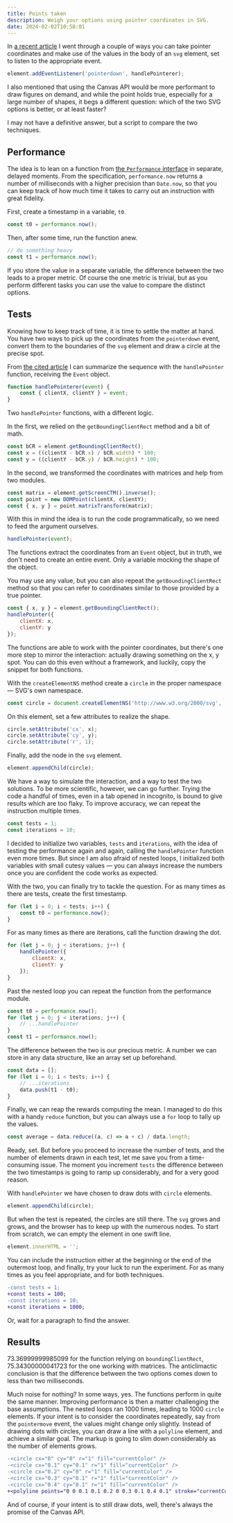 ```yaml
---
title: Points taken
description: Weigh your options using pointer coordinates in SVG.
date: 2024-02-02T10:58:01
---
```


In [a recent article](/svg-pointer) I went through a couple of ways you can take pointer coordinates and make use of the values in the body of an `svg` element, set to listen to the appropriate event.

```js
element.addEventListener('pointerdown', handlePointerer);
```

I also mentioned that using the Canvas API would be more performant to draw figures on demand, and while the point holds true, especially for a large number of shapes, it begs a different question: which of the two SVG options is better, or at least faster?

I may not have a definitive answer, but a script to compare the two techniques.

## Performance

The idea is to lean on a function from [the `Performance` interface](https://w3c.github.io/hr-time/#dom-performance-now) in separate, delayed moments. From the specification, `performance.now` returns a number of milliseconds with a higher precision than `Date.now`, so that you can keep track of how much time it takes to carry out an instruction with great fidelity.

First, create a timestamp in a variable, `t0`.

```js
const t0 = performance.now();
```

Then, after some time, run the function anew.

```js
// do something heavy
const t1 = performance.now();
```

If you store the value in a separate variable, the difference between the two leads to a proper metric. Of course the one metric is trivial, but as you perform different tasks you can use the value to compare the distinct options.

## Tests

Knowing how to keep track of time, it is time to settle the matter at hand. You have two ways to pick up the coordinates from the `pointerdown` event, convert them to the boundaries of the `svg` element and draw a circle at the precise spot.

From [the cited article](/svg-pointer) I can summarize the sequence with the `handlePointer` function, receiving the `Event` object.

```js
function handlePointerer(event) {
	const { clientX, clientY } = event;
}
```

Two `handlePointer` functions, with a different logic.

In the first, we relied on the `getBoundingClientRect` method and a bit of math.

```js
const bCR = element.getBoundingClientRect();
const x = ((clientX - bCR.x) / bCR.width) * 100;
const y = ((clientY - bCR.y) / bCR.height) * 100;
```

In the second, we transformed the coordinates with matrices and help from two modules.

```js
const matrix = element.getScreenCTM().inverse();
const point = new DOMPoint(clientX, clientY);
const { x, y } = point.matrixTransform(matrix);
```

With this in mind the idea is to run the code programmatically, so we need to feed the argument ourselves.

```js
handlePointer(event);
```

The functions extract the coordinates from an `Event` object, but in truth, we don't need to create an entire event. Only a variable mocking the shape of the object.

You may use any value, but you can also repeat the `getBoundingClientRect` method so that you can refer to coordinates similar to those provided by a true pointer.

```js
const { x, y } = element.getBoundingClientRect();
handlePointer({
	clientX: x,
	clientY: y
});
```

The functions are able to work with the pointer coordinates, but there's one more step to mirror the interaction: actually drawing something on the x, y spot. You can do this even without a framework, and luckily, copy the snippet for both functions.

With the `createElementNS` method create a `circle` in the proper namespace — SVG's own namespace.

```js
const circle = document.createElementNS('http://www.w3.org/2000/svg', 'circle');
```

On this element, set a few attributes to realize the shape.

```js
circle.setAttribute('cx', x);
circle.setAttribute('cy', y);
circle.setAttribute('r', 1);
```

Finally, add the node in the `svg` element.

```js
element.appendChild(circle);
```

We have a way to simulate the interaction, and a way to test the two solutions. To be more scientific, however, we can go further. Trying the code a handful of times, even in a tab opened in incognito, is bound to give results which are too flaky. To improve accuracy, we can repeat the instruction multiple times.

```js
const tests = 1;
const iterations = 10;
```

I decided to initialize two variables, `tests` and `iterations`, with the idea of testing the performance again and again, calling the `handlePointer` function even more times. But since I am also afraid of nested loops, I initialized both variables with small cutesy values — you can always increase the numbers once you are confident the code works as expected.

With the two, you can finally try to tackle the question. For as many times as there are tests, create the first timestamp.

```js
for (let i = 0; i < tests; i++) {
	const t0 = performance.now();
}
```

For as many times as there are iterations, call the function drawing the dot.

```js
for (let j = 0; j < iterations; j++) {
	handlePointer({
		clientX: x,
		clientY: y
	});
}
```

Past the nested loop you can repeat the function from the performance module.

```js
const t0 = performance.now();
for (let j = 0; j < iterations; j++) {
	// ...handlePointer
}
const t1 = performance.now();
```

The difference between the two is our precious metric. A number we can store in any data structure, like an array set up beforehand.

```js
const data = [];
for (let i = 0; i < tests; i++) {
	// ...iterations
	data.push(t1 - t0);
}
```

Finally, we can reap the rewards computing the mean. I managed to do this with a handy `reduce` function, but you can always use a `for` loop to tally up the values.

```js
const average = data.reduce((a, c) => a + c) / data.length;
```

Ready, set. But before you proceed to increase the number of tests, and the number of elements drawn in each test, let me save you from a time-consuming issue. The moment you increment `tests` the difference between the two timestamps is going to ramp up considerably, and for a very good reason.

With `handlePointer` we have chosen to draw dots with `circle` elements.

```js
element.appendChild(circle);
```

But when the test is repeated, the circles are still there. The `svg` grows and grows, and the browser has to keep up with the numerous nodes. To start from scratch, we can empty the element in one swift line.

```js
element.innerHTML = '';
```

You can include the instruction either at the beginning or the end of the outermost loop, and finally, try your luck to run the experiment. For as many times as you feel appropriate, and for both techniques.

```diff
-const tests = 1;
+const tests = 100;
-const iterations = 10;
+const iterations = 1000;
```

Or, wait for a paragraph to find the answer.

## Results

73.36999999985099 for the function relying on `boundingClientRect`, 75.34300000041723 for the one working with matrices. The anticlimactic conclusion is that the difference between the two options comes down to less than two milliseconds.

Much noise for nothing? In some ways, yes. The functions perform in quite the same manner. Improving performance is then a matter challenging the base assumptions. The nested loops ran 1000 times, leading to 1000 `circle` elements. If your intent is to consider the coordinates repeatedly, say from the `pointermove` event, the values might change only slightly. Instead of drawing dots with circles, you can draw a line with a `polyline` element, and achieve a similar goal. The markup is going to slim down considerably as the number of elements grows.

```diff
-<circle cx="0" cy="0" r="1" fill="currentColor" />
-<circle cx="0.1" cy="0.1" r="1" fill="currentColor" />
-<circle cx="0.2" cy="0" r="1" fill="currentColor" />
-<circle cx="0.3" cy="0.1" r="1" fill="currentColor" />
-<circle cx="0.4" cy="0.1" r="1" fill="currentColor" />
+<polyline points="0 0 0.1 0.1 0.2 0 0.3 0.1 0.4 0.1" stroke="currentColor" stroke-width="2" stroke-linecap="round" stroke-linejoin="round" />
```

And of course, if your intent is to still draw dots, well, there's always the promise of the Canvas API.
